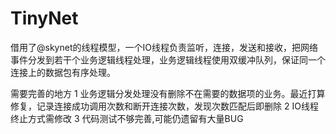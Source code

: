 # TinyNet
借用了@skynet的线程模型，一个IO线程负责监听，连接，发送和接收，把网络事件分发到若干个业务逻辑线程处理，业务逻辑线程使用双缓冲队列，保证同一个连接上的数据包有序处理。

需要完善的地方
1 业务逻辑分发处理没有删除不在需要的数据项的业务。最近打算修复，记录连接成功调用次数和断开连接次数，发现次数匹配后即删除
2 IO线程终止方式需修改
3 代码测试不够完善,可能仍遗留有大量BUG

